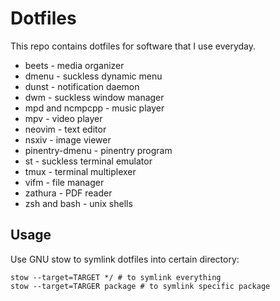 Dotfiles
========
This repo contains dotfiles for software that I use everyday.

- beets - media organizer
- dmenu - suckless dynamic menu
- dunst - notification daemon
- dwm - suckless window manager
- mpd and ncmpcpp - music player
- mpv - video player
- neovim - text editor
- nsxiv - image viewer
- pinentry-dmenu - pinentry program
- st - suckless terminal emulator
- tmux - terminal multiplexer
- vifm - file manager
- zathura - PDF reader
- zsh and bash - unix shells

## Usage
Use GNU stow to symlink dotfiles into certain directory:
```
stow --target=TARGET */ # to symlink everything
stow --target=TARGER package # to symlink specific package
